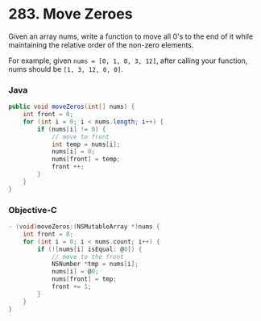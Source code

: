 # 283. Move Zeroes
Given an array nums, write a function to move all 0's to the end of it while maintaining
the relative order of the non-zero elements.

For example, given `nums = [0, 1, 0, 3, 12]`, after calling your function,
nums should be `[1, 3, 12, 0, 0]`.

### Java
```Java
public void moveZeros(int[] nums) {
    int front = 0;
    for (int i = 0; i < nums.length; i++) {
        if (nums[i] != 0) {
            // move to front
            int temp = nums[i];
            nums[i] = 0;
            nums[front] = temp;
            front ++;
        }
    }
}
```

### Objective-C
```objective-c
- (void)moveZeros:(NSMutableArray *)nums {
    int front = 0;
    for (int i = 0; i < nums.count; i++) {
        if (![nums[i] isEqual: @0]) {
            // move to the front
            NSNumber *tmp = nums[i];
            nums[i] = @0;
            nums[front] = tmp;
            front += 1;
        }
    }
}
```
